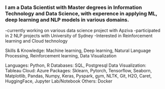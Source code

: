 ### I am a Data Scientist with Master degrees in Information Technology and Data Science, with experence in applying ML, deep learning and NLP models in various domains.

-currently working on various data science project with Apziva
-participated in 2 NLP projects with University of Sydney
-Interested in Reinforcement learning and Cloud technology


Skills & Knowledge:
Machine learning, Deep learning, Natural Language Processing, Reinforcement learning, Data Visualization

Languages: Python, R
Databases: SQL, Postgresql 
Data Visualization: Tableau
Cloud: Azure
Packages: Sklearn, Pytorch, Tensorflow, Seaborn, Matplotlib, Pandas, Numpy, Keras, Pyspark, gym, NLTK, Git, H2O, Caret, HuggingFace, Jupyter Lab/Notebook
Others: Docker
<!--
**elso6482/elso6482** is a ✨ _special_ ✨ repository because its `README.md` (this file) appears on your GitHub profile.

Here are some ideas to get you started:

- 🔭 I’m currently working on ...
- 🌱 I’m currently learning ...
- 👯 I’m looking to collaborate on ...
- 🤔 I’m looking for help with ...
- 💬 Ask me about ...
- 📫 How to reach me: ...
- 😄 Pronouns: ...
- ⚡ Fun fact: ...
-->
